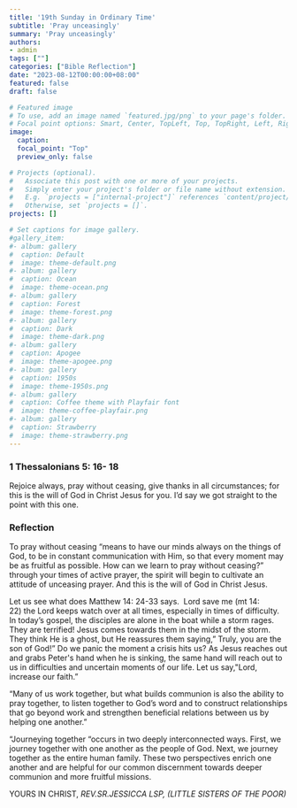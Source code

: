 ```yaml
---
title: '19th Sunday in Ordinary Time'
subtitle: 'Pray unceasingly'
summary: 'Pray unceasingly'
authors:
- admin
tags: [""]
categories: ["Bible Reflection"]
date: "2023-08-12T00:00:00+08:00"
featured: false
draft: false

# Featured image
# To use, add an image named `featured.jpg/png` to your page's folder.
# Focal point options: Smart, Center, TopLeft, Top, TopRight, Left, Right, BottomLeft, Bottom, BottomRight
image:
  caption:
  focal_point: "Top"
  preview_only: false

# Projects (optional).
#   Associate this post with one or more of your projects.
#   Simply enter your project's folder or file name without extension.
#   E.g. `projects = ["internal-project"]` references `content/project/deep-learning/index.md`.
#   Otherwise, set `projects = []`.
projects: []

# Set captions for image gallery.
#gallery_item:
#- album: gallery
#  caption: Default
#  image: theme-default.png
#- album: gallery
#  caption: Ocean
#  image: theme-ocean.png
#- album: gallery
#  caption: Forest
#  image: theme-forest.png
#- album: gallery
#  caption: Dark
#  image: theme-dark.png
#- album: gallery
#  caption: Apogee
#  image: theme-apogee.png
#- album: gallery
#  caption: 1950s
#  image: theme-1950s.png
#- album: gallery
#  caption: Coffee theme with Playfair font
#  image: theme-coffee-playfair.png
#- album: gallery
#  caption: Strawberry
#  image: theme-strawberry.png
---
```

### 1 Thessalonians 5: 16- 18
Rejoice always, pray without ceasing, give thanks in all circumstances; for this is the will of God in Christ Jesus for you. I’d say we got straight to the point with this one.

### Reflection
To pray without ceasing “means to have our minds always on the things of God, to be in constant communication with Him, so that every moment may be as fruitful as possible. How can we learn to pray without ceasing?” through your times of active prayer, the spirit will begin to cultivate an attitude of unceasing prayer. And this is the will of God in Christ Jesus.

Let us see what does Matthew 14: 24-33 says.  Lord save me (mt 14: 22) the Lord keeps watch over at all times, especially in times of difficulty. In today’s gospel, the disciples are alone in the boat while a storm rages. They are terrified! Jesus comes towards them in the midst of the storm. They think He is a ghost, but He reassures them saying,” Truly, you are the son of God!” Do we panic the moment a crisis hits us? As Jesus reaches out and grabs Peter's hand when he is sinking, the same hand will reach out to us in difficulties and uncertain moments of our life. Let us say,"Lord, increase our faith.”

“Many of us work together, but what builds communion is also the ability to pray together, to listen together to God’s word and to construct relationships that go beyond work and strengthen beneficial relations between us by helping one another.”

“Journeying together “occurs in two deeply interconnected ways. First, we journey together with one another as the people of God. Next, we journey together as the entire human family. These two perspectives enrich one another and are helpful for our common discernment towards deeper communion and more fruitful missions.

YOURS IN CHRIST,
_REV.SR.JESSICCA LSP, (LITTLE SISTERS OF THE POOR)_